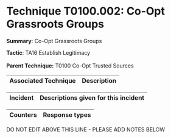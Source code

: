 # Technique T0100.002: Co-Opt Grassroots Groups

**Summary**: Co-Opt Grassroots Groups

**Tactic**: TA16 Establish Legitimacy <br><br>**Parent Technique:** T0100 Co-Opt Trusted Sources


| Associated Technique | Description |
| --------- | ------------------------- |



| Incident | Descriptions given for this incident |
| -------- | -------------------- |



| Counters | Response types |
| -------- | -------------- |


DO NOT EDIT ABOVE THIS LINE - PLEASE ADD NOTES BELOW